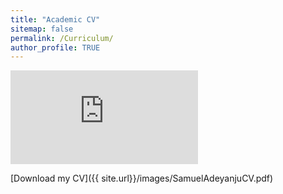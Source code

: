 ```yaml
---
title: "Academic CV"
sitemap: false
permalink: /Curriculum/
author_profile: TRUE
---
```

<embed src="https://adesam111.github.io/samueladeyanju/images/SamuelAdeyanjuCV.pdf" 
       type="application/pdf" />

[Download my CV]({{ site.url}}/images/SamuelAdeyanjuCV.pdf)
